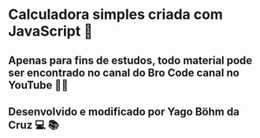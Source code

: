 # Calculadora simples criada com JavaScript 🧮

## Apenas para fins de estudos, todo material pode ser encontrado no canal do Bro Code canal no YouTube 👨‍💻

## Desenvolvido e modificado por Yago Böhm da Cruz 💻 📚